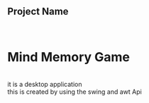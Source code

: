 <h2>Project Name</h2><br><h1>Mind Memory Game</h1><br>it is a desktop application<br> this is created by using the swing and awt Api
